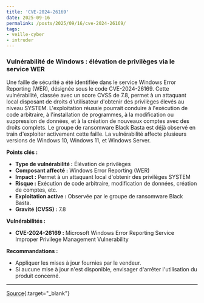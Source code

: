 ```yaml
---
title: 'CVE-2024-26169'
date: 2025-09-16
permalink: /posts/2025/09/16/cve-2024-26169/
tags:
- veille-cyber
- intruder
---
```

### Vulnérabilité de Windows : élévation de privilèges via le service WER

Une faille de sécurité a été identifiée dans le service Windows Error Reporting (WER), désignée sous le code CVE-2024-26169. Cette vulnérabilité, classée avec un score CVSS de 7.8, permet à un attaquant local disposant de droits d'utilisateur d'obtenir des privilèges élevés au niveau SYSTEM. L'exploitation réussie pourrait conduire à l'exécution de code arbitraire, à l'installation de programmes, à la modification ou suppression de données, et à la création de nouveaux comptes avec des droits complets. Le groupe de ransomware Black Basta est déjà observé en train d'exploiter activement cette faille. La vulnérabilité affecte plusieurs versions de Windows 10, Windows 11, et Windows Server.

**Points clés :**

*   **Type de vulnérabilité :** Élévation de privilèges
*   **Composant affecté :** Windows Error Reporting (WER)
*   **Impact :** Permet à un attaquant local d'obtenir des privilèges SYSTEM
*   **Risque :** Exécution de code arbitraire, modification de données, création de comptes, etc.
*   **Exploitation active :** Observée par le groupe de ransomware Black Basta.
*   **Gravité (CVSS) :** 7.8

**Vulnérabilités :**

*   **CVE-2024-26169 :** Microsoft Windows Error Reporting Service Improper Privilege Management Vulnerability

**Recommandations :**

*   Appliquer les mises à jour fournies par le vendeur.
*   Si aucune mise à jour n'est disponible, envisager d'arrêter l'utilisation du produit concerné.

---
[Source](https://cvemon.intruder.io/cves/CVE-2024-26169){:target="_blank"}
